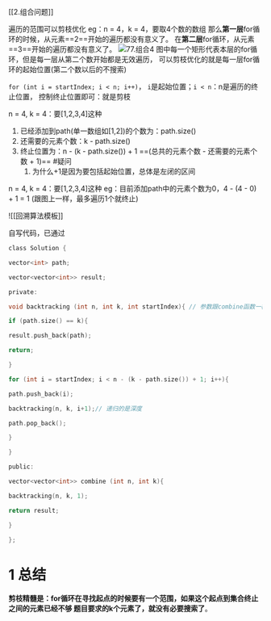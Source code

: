[[2.组合问题]]

遍历的范围可以剪枝优化
	eg：n = 4，k = 4，要取4个数的数组
	那么**第一层**for循环的时候，从元素==2==开始的遍历都没有意义了。
	在**第二层**for循环，从元素==3==开始的遍历都没有意义了。
	![77.组合4](https://img-blog.csdnimg.cn/20210130194335207.png)
图中每一个矩形代表本层的for循环，但是每一层从第二个数开始都是无效遍历，
可以剪枝优化的就是每一层for循环的起始位置(第二个数以后的不搜索)

`for (int i = startIndex; i < n; i++)`，
`i`是起始位置；`i < n`：n是遍历的终止位置，
控制终止位置即可：就是剪枝

n = 4, k = 4：要[1,2,3,4]这种
1. 已经添加到path(单一数组如[1,2])的个数为：path.size()
2. 还需要的元素个数：k - path.size()
3. 终止位置为：n -  (k - path.size()) + 1 ==(总共的元素个数 - 还需要的元素个数 + 1)==  #疑问
	1. 为什么+1是因为要包括起始位置，总体是左闭的区间

n = 4, k = 4：要[1,2,3,4]这种
eg：目前添加path中的元素个数为0，4 - (4 - 0) + 1 = 1 (跟图上一样，最多遍历1个就终止)

![[回溯算法模板]]

自写代码，已通过
```c
class Solution {

vector<int> path;

vector<vector<int>> result;

private:

void backtracking (int n, int k, int startIndex){ // 参数跟combine函数一样

if (path.size() == k){

result.push_back(path);

return;

}

for (int i = startIndex; i < n - (k - path.size()) + 1; i++){

path.push_back(i);

backtracking(n, k, i+1);// 递归的是深度

path.pop_back();

}

}

public:

vector<vector<int>> combine (int n, int k){

backtracking(n, k, 1);

return result;

}

};
```


# 1 总结
**剪枝精髓是：for循环在寻找起点的时候要有一个范围，如果这个起点到集合终止之间的元素已经不够 题目要求的k个元素了，就没有必要搜索了**。


